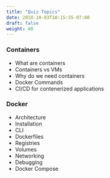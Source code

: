 ```yaml
---
title: "Quiz Topics"
date: 2018-10-03T10:15:55-07:00
draft: false
weight: 40
---
```


### Containers
- What are containers
- Containers vs VMs
- Why do we need containers
- Docker Commands
- CI/CD for contenerized applications

### Docker
- Architecture
- Installation
- CLI
- Dockerfiles
- Registries
- Volumes
- Networking
- Debugging
- Docker Compose

